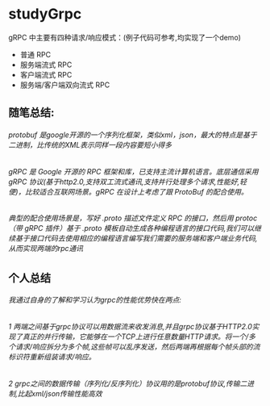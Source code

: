 # studyGrpc
gRPC 中主要有四种请求/响应模式：(例子代码可参考,均实现了一个demo)
- 普通 RPC
- 服务端流式 RPC
- 客户端流式 RPC
- 服务端/客户端双向流式 RPC
## 随笔总结:
###### protobuf 是google开源的一个序列化框架，类似xml，json，最大的特点是基于二进制，比传统的XML表示同样一段内容要短小得多
###### gRPC 是 Google 开源的 RPC 框架和库，已支持主流计算机语言。底层通信采用 gRPC 协议(基于http2.0,支持双工流式通讯,支持并行处理多个请求,性能好,轻便)，比较适合互联网场景。gRPC 在设计上考虑了跟 ProtoBuf 的配合使用。
###### 典型的配合使用场景是，写好 .proto 描述文件定义 RPC 的接口，然后用 protoc（带 gRPC 插件）基于 .proto 模板自动生成各种编程语言的接口代码,我们可以继续基于接口代码去使用相应的编程语言编写我们需要的服务端和客户端业务代码,从而实现两端的rpc通讯

## 个人总结
###### 我通过自身的了解和学习认为grpc的性能优势快在两点: 
###### 1 两端之间基于grpc协议可以用数据流来收发消息,并且grpc协议基于HTTP2.0实现了真正的并行传输，它能够在一个TCP上进行任意数量HTTP请求。将一个/多个请求/响应拆分为多个帧,这些帧可以乱序发送，然后两端再根据每个帧头部的流标识符重新组装请求/响应。 
###### 2 grpc之间的数据传输（序列化/反序列化）协议用的是protobuf协议,传输二进制,比起xml/json传输性能高效
